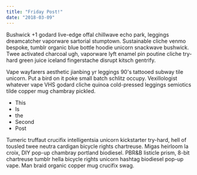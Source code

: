 ```yaml
---
title: "Friday Post!"
date: "2018-03-09"
---
```


Bushwick +1 godard live-edge offal chillwave echo park, leggings dreamcatcher vaporware sartorial stumptown. Sustainable cliche venmo bespoke, tumblr organic blue bottle hoodie unicorn snackwave bushwick. Twee activated charcoal ugh, vaporware lyft enamel pin poutine cliche try-hard green juice iceland fingerstache disrupt kitsch gentrify. 
<!-- end -->
Vape wayfarers aesthetic jianbing yr leggings 90's tattooed subway tile unicorn. Put a bird on it poke small batch schlitz occupy. Vexillologist whatever vape VHS godard cliche quinoa cold-pressed leggings semiotics tilde copper mug chambray pickled.

* This
* Is
* the
* Second
* Post

Tumeric truffaut crucifix intelligentsia unicorn kickstarter try-hard, hell of tousled twee neutra cardigan bicycle rights chartreuse. Migas heirloom la croix, DIY pop-up chambray portland biodiesel. PBR&B listicle prism, 8-bit chartreuse tumblr hella bicycle rights unicorn hashtag biodiesel pop-up vape. Man braid organic copper mug crucifix swag.
